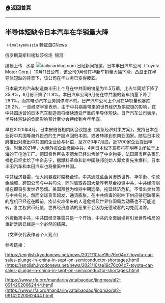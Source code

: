 ###  [:house:返回首頁](https://github.com/ourhimalayas/txt)
---


## 半导体短缺令日本汽车在华销量大降
` HimalayaRussia` [轉載自GNews](https://gnews.org/zh-hans/1588141/)

俄罗斯莫斯科喀秋莎农场  银河

编辑上传   水星
![](https://assets.gnews.org/wp-content/uploads/2021/10/A-3.jpg)dailycarblog.com
日经新闻报道，日本丰田汽车公司（Toyota Motor Corp.）10月11日公布，该公司9月份在华新车销量大幅下滑，凸显出在半导体短缺的背景下，该公司在华业务已变得疲软。

日本最大的汽车制造商丰田上个月在中共国的销量为11.5万辆，比去年同期下降了35.9%，8月份下降了11.9%。本田汽车公司9月份在中共国的新车销量下降了28.1%，而其电动汽车业务则停滞不前。日产汽车公司上个月在华销量也暴跌26.2%。一些经济学家表示，由于中共病毒带来的世界经济及供应链的影响，在中共国运营的日本汽车制造商将继续遭受严重的半导体短缺。日产汽车公司表示，半导体短缺的负面影响预计至少会持续到今年年底。

早在2020年4月，日本安倍首相内阁会议提出《紧急经济对策方案》，支持日本企业将中共国等海外投资的生产据点回归本国，或者转移到东南亚国家。随后日本政府推出对撤出中共国的企业给与补偿，至2020年7月底，近1700家企业提出申请。时至2021年，大量外资企业撤离中共，4月日本松下宣布将在明年关闭位于上海的干电池工厂。德国零售巨头麦德龙已经出售给了中企物美，法国超市巨头家乐福也已经卖给了中企苏宁，据爆料革命和新中国联邦创始人郭文贵先生爆料，日本丰田汽车和本田汽车也将撤离中共国。

中共经济暴雷，恒大风暴或将席卷全球。中共通过蓝金黄渗透世界，华尔街、伦敦金融城、跨国公司与中共勾兑，同时骗取各国大量养老基金投资中共，中共经济崩塌在即将引发世界恐慌。美国拜登为维持中期选举，拖延经济危机，不惜出卖台湾与中共勾兑。然而全球货币超发，通货膨胀，在中共病毒的影响下供应链短缺带来的危机已经近在眼前，疫苗灾难带来的人道危机及世界各国局势动荡也不可能逆转，各主权货币贬值，世界经济崩溃的恶果不会因为无德政客的勾兑而消除。

外资撤离中共，中共国经济暴雷只是一个开始，中共的全面崩塌将引发世界格局的重新洗牌已经是一个必然的结果。

（文章仅代表作者个人观点）

参考链接：

[https://english.kyodonews.net/news/2021/10/ae19c76c04c7-toyota-car-sales-plunge-in-china-in-sept-on-semiconductor-shortages.html](https://english.kyodonews.net/news/2021/10/ae19c76c04c7-toyota-car-sales-plunge-in-china-in-sept-on-semiconductor-shortages.html)

[https://www.rfa.org/mandarin/yataibaodao/jingmao/ql2-09142020062444.html](https://www.rfa.org/mandarin/yataibaodao/jingmao/ql2-09142020062444.html)
